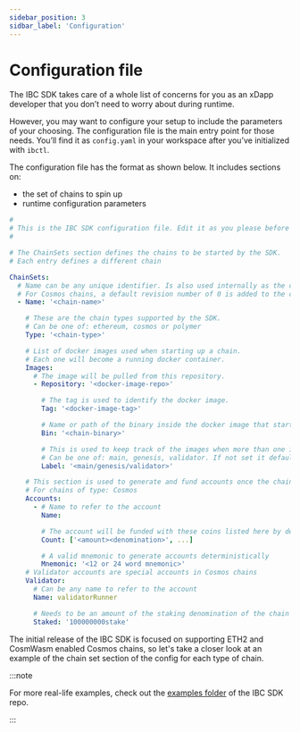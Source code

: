 ```yaml
---
sidebar_position: 3
sidbar_label: 'Configuration'
---
```


# Configuration file

<!-- Make a decision post private testnet to provide a link or to inject automatically without having to manually update each time -->

The IBC SDK takes care of a whole list of concerns for you as an xDapp developer that you don’t need to worry about during runtime.

However, you may want to configure your setup to include the parameters of your choosing. The configuration file is the main entry point for those needs. You’ll find it as `config.yaml` in your workspace after you’ve initialized with `ibctl`.

The configuration file has the format as shown below. It includes sections on:

- the set of chains to spin up
- runtime configuration parameters

```yaml
#
# This is the IBC SDK configuration file. Edit it as you please before starting the stack with 'ibctl start'
#

# The ChainSets section defines the chains to be started by the SDK.
# Each entry defines a different chain

ChainSets:
  # Name can be any unique identifier. Is also used internally as the chain name.
  # For Cosmos chains, a default revision number of 0 is added to the chainID.
  - Name: '<chain-name>'

    # These are the chain types supported by the SDK.
    # Can be one of: ethereum, cosmos or polymer
    Type: '<chain-type>'

    # List of docker images used when starting up a chain.
    # Each one will become a running docker container.
    Images:
      # The image will be pulled from this repository.
      - Repository: '<docker-image-repo>'

        # The tag is used to identify the docker image.
        Tag: '<docker-image-tag>'

        # Name or path of the binary inside the docker image that starts up the chain.
        Bin: '<chain-binary>'

        # This is used to keep track of the images when more than one is used.
        # Can be one of: main, genesis, validator. If not set it defaults to main.
        Label: '<main/genesis/validator>'

    # This section is used to generate and fund accounts once the chain is started.
    # For chains of type: Cosmos
    Accounts:
      - # Name to refer to the account
        Name:

        # The account will be funded with these coins listed here by denomination and amount
        Count: ['<amount><denomination>', ...]

        # A valid mnemonic to generate accounts deterministically
        Mnemonic: '<12 or 24 word mnemonic>'
    # Validator accounts are special accounts in Cosmos chains
    Validator:
      # Can be any name to refer to the account
      Name: validatorRunner

      # Needs to be an amount of the staking denomination of the chain
      Staked: '100000000stake'
```

The initial release of the IBC SDK is focused on supporting ETH2 and CosmWasm enabled Cosmos chains, so let's take a closer look at an example of the chain set section of the config for each type of chain.

:::note

For more real-life examples, check out the [examples folder](https://github.com/open-ibc/ibc-sdk/tree/main/examples) of the IBC SDK repo.

:::
